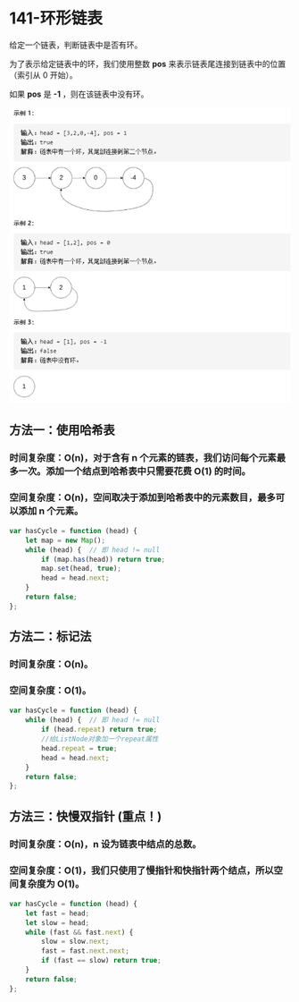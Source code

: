 # 141-环形链表

给定一个链表，判断链表中是否有环。

为了表示给定链表中的环，我们使用整数 **pos** 来表示链表尾连接到链表中的位置（索引从 0 开始）。 

如果 **pos** 是  **-1** ，则在该链表中没有环。

<img src='环形链表题目.png' />



## 方法一：使用哈希表

### 时间复杂度：O(n)，对于含有 n 个元素的链表，我们访问每个元素最多一次。添加一个结点到哈希表中只需要花费 O(1) 的时间。

### 空间复杂度：O(n)，空间取决于添加到哈希表中的元素数目，最多可以添加 n 个元素。

```javascript
var hasCycle = function (head) {
    let map = new Map();
    while (head) {  // 即 head != null
        if (map.has(head)) return true;
        map.set(head, true);
        head = head.next;
    }
    return false;
};
```



## 方法二：标记法

### 时间复杂度：O(n)。

### 空间复杂度：O(1)。

```javascript
var hasCycle = function (head) {
    while (head) {  // 即 head != null
        if (head.repeat) return true;
        //给ListNode对象加一个repeat属性
        head.repeat = true;
        head = head.next;
    }
    return false;
};
```



## 方法三：快慢双指针 (重点！)

### 时间复杂度：O(n)，n 设为链表中结点的总数。

### 空间复杂度：O(1)，我们只使用了慢指针和快指针两个结点，所以空间复杂度为 O(1)。

```javascript
var hasCycle = function (head) {
    let fast = head;
    let slow = head;
    while (fast && fast.next) {
        slow = slow.next;
        fast = fast.next.next;
        if (fast == slow) return true;
    }
    return false;
};
```
